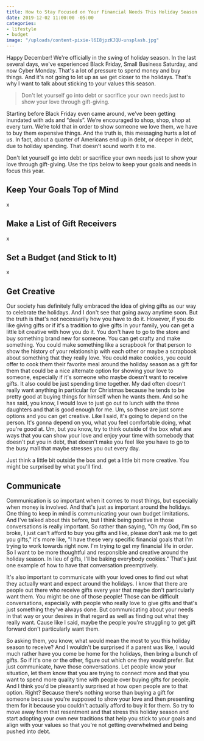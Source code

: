 ```yaml
---
title: How to Stay Focused on Your Financial Needs This Holiday Season
date: 2019-12-02 11:00:00 -05:00
categories:
- lifestyle
- budget
image: "/uploads/content-pixie-l6I8jpzKJQU-unsplash.jpg"
---
```


Happy December! We're officially in the swing of holiday season. In the last several days, we've experienced Black Friday, Small Business Saturday, and now Cyber Monday. That's a lot of pressure to spend money and buy things. And it's not going to let up as we get closer to the holidays. That's why I want to talk about sticking to your values this season.

> Don't let yourself go into debt or sacrifice your own needs just to show your love through gift-giving.

Starting before Black Friday even came around, we’ve been getting inundated with ads and “deals”. We’re encouraged to shop, shop, shop at every turn. We’re told that in order to show someone we love them, we have to buy them expensive things. And the truth is, this messaging hurts a lot of us. In fact, about a quarter of Americans end up in debt, or deeper in debt, due to holiday spending. That doesn’t sound worth it to me.

Don't let yourself go into debt or sacrifice your own needs just to show your love through gift-giving. Use the tips below to keep your goals and needs in focus this year.

## Keep Your Goals Top of Mind

x

## Make a List of Gift Receivers

x

## Set a Budget (and Stick to It)

x

## Get Creative

Our society has definitely fully embraced the idea of giving gifts as our way to celebrate the holidays. And I don't see that going away anytime soon. But the truth is that's not necessarily how you have to do it. However, if you do like giving gifts or if it's a tradition to give gifts in your family, you can get a little bit creative with how you do it. You don't have to go to the store and buy something brand new for someone. You can get crafty and make something. You could make something like a scrapbook for that person to show the history of your relationship with each other or maybe a scrapbook about something that they really love. You could make cookies, you could offer to cook them their favorite meal around the holiday season as a gift for them that could be a nice alternate option for showing your love to someone, especially if it's someone who maybe doesn't want to receive gifts. It also could be just spending time together. My dad often doesn't really want anything in particular for Christmas because he tends to be pretty good at buying things for himself when he wants them. And so he has said, you know, I would love to just go out to lunch with the three daughters and that is good enough for me. Um, so those are just some options and you can get creative. Like I said, it's going to depend on the person. It's gonna depend on you, what you feel comfortable doing, what you're good at. Um, but you know, try to think outside of the box what are ways that you can show your love and enjoy your time with somebody that doesn't put you in debt, that doesn't make you feel like you have to go to the busy mall that maybe stresses you out every day.

Just think a little bit outside the box and get a little bit more creative. You might be surprised by what you'll find.

## Communicate

Communication is so important when it comes to most things, but especially when money is involved. And that's just as important around the holidays. One thing to keep in mind is communicating your own budget limitations. And I've talked about this before, but I think being positive in those conversations is really important. So rather than saying, "Oh my God, I'm so broke, I just can't afford to buy you gifts and like, please don't ask me to get you gifts," it's more like, "I have these very specific financial goals that I'm trying to work towards right now. I'm trying to get my financial life in order. So I want to be more thoughtful and responsible and creative around the holiday season. In lieu of gifts, I'll be baking everybody cookies." That's just one example of how to have that conversation preemptively. 

It's also important to communicate with your loved ones to find out what they actually want and expect around the holidays. I know that there are people out there who receive gifts every year that maybe don't particularly want them. You might be one of those people! Those can be difficult conversations, especially with people who really love to give gifts and that's just something they've always done. But communicating about your needs in that way or your desires in that regard as well as finding out what they really want. Cause like I said, maybe the people you're struggling to get gift forward don't particularly want them.

So asking them, you know, what would mean the most to you this holiday season to receive? And I wouldn't be surprised if a parent was like, I would much rather have you come be home for the holidays, then bring a bunch of gifts. So if it's one or the other, figure out which one they would prefer. But just communicate, have those conversations. Let people know your situation, let them know that you are trying to connect more and that you want to spend more quality time with people over buying gifts for people. And I think you'd be pleasantly surprised at how open people are to that option. Right? Because there's nothing worse than buying a gift for someone because you're supposed to show your love and then presenting them for it because you couldn't actually afford to buy it for them. So try to move away from that resentment and that stress this holiday season and start adopting your own new traditions that help you stick to your goals and align with your values so that you're not getting overwhelmed and being pushed into debt.